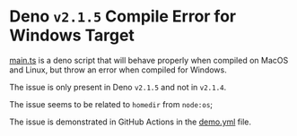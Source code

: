 # Deno `v2.1.5` Compile Error for Windows Target

[main.ts](main.ts) is a deno script that will behave properly when compiled on
MacOS and Linux, but throw an error when compiled for Windows.

The issue is only present in Deno `v2.1.5` and not in `v2.1.4`.

The issue seems to be related to `homedir` from `node:os`;

The issue is demonstrated in GitHub Actions in the
[demo.yml](.github/workflows/demo.yml) file.
